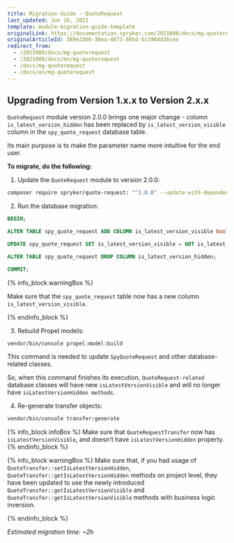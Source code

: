 ```yaml
---
title: Migration Guide - QuoteRequest
last_updated: Jun 16, 2021
template: module-migration-guide-template
originalLink: https://documentation.spryker.com/2021080/docs/mg-quoterequest
originalArticleId: 389e2366-30ea-4673-905d-5c1904d26cee
redirect_from:
  - /2021080/docs/mg-quoterequest
  - /2021080/docs/en/mg-quoterequest
  - /docs/mg-quoterequest
  - /docs/en/mg-quoterequest
---
```


## Upgrading from Version 1.x.x to Version 2.x.x

`QuoteRequest` module version 2.0.0 brings one major change - column `is_latest_version_hidden` has been replaced by `is_latest_version_visible` column in the `spy_quote_request` database table.

Its main purpose is to make the parameter name more intuitive for the end user.

**To migrate, do the following:**
1. Update the `QuoteRequest` module to version 2.0.0:

```bash
composer require spryker/quote-request: "^2.0.0" --update-with-dependencies
```
2. Run the database migration:

```sql
BEGIN;

ALTER TABLE spy_quote_request ADD COLUMN is_latest_version_visible boolean default true;

UPDATE spy_quote_request SET is_latest_version_visible = NOT is_latest_version_hidden;

ALTER TABLE spy_quote_request DROP COLUMN is_latest_version_hidden;

COMMIT;
```

{% info_block warningBox %}

Make sure that the `spy_quote_request` table now has a new column `is_latest_version_visible`.

{% endinfo_block %}

3. Rebuild Propel models:

```bash
vendor/bin/console propel:model:build
```

This command is needed to update `SpyQuoteRequest` and other database-related classes.

So, when this command finishes its execution, `QuoteRequest-related` database classes will have new `isLatestVersionVisible` and will no longer have `isLatestVersionHidden methods`.

4. Re-generate transfer objects:

```bash
vendor/bin/console transfer:generate
```

{% info_block infoBox %}
Make sure that `QuoteRequestTransfer` now has `isLatestVersionVisible`, and doesn't have `isLatestVersionHidden` property.
{% endinfo_block %}

{% info_block warningBox %}
Make sure that, if you had usage of `QuoteTransfer::setIsLatestVersionHidden`, `QuoteTransfer::getIsLatestVersionHidden`  methods on project level, they have been updated to use the newly introduced `QuoteTransfer::getIsLatestVersionVisible` and  `QuoteTransfer::getIsLatestVersionVisible` methods with business logic inversion.

{% endinfo_block %}

*Estimated migration time: ~2h*
